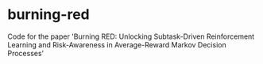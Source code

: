 # burning-red
Code for the paper 'Burning RED: Unlocking Subtask-Driven Reinforcement Learning and Risk-Awareness in Average-Reward Markov Decision  Processes'
